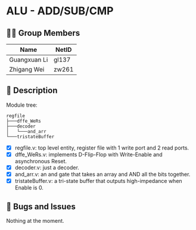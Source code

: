# ALU - ADD/SUB/CMP

## 👨‍💻 Group Members

|Name|NetID|
|---|---|
|Guangxuan Li|gl137|
|Zhigang Wei|zw261|

## 📝 Description

Module tree:

```
regfile
├───dffe_WeRs
├───decoder
│   └───and_arr
└───tristateBuffer
```

- [x] regfile.v: top level entity, register file with 1 write port and 2 read ports.
- [x] dffe_WeRs.v: implements D-Flip-Flop with Write-Enable and asynchronous Reset.
- [x] decoder.v: just a decoder.
- [x] and_arr.v: an and gate that takes an array and AND all the bits together.
- [x] tristateBuffer.v: a tri-state buffer that outputs high-impedance when Enable is 0.

## 🐞 Bugs and Issues

Nothing at the moment.

